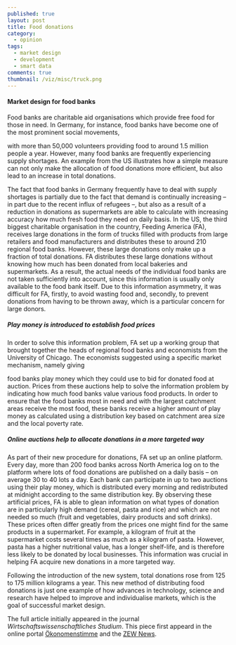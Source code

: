 ```yaml
---
published: true
layout: post
title: Food donations
category: 
  - opinion
tags: 
  - market design
  - development
  - smart data
comments: true
thumbnail: /viz/misc/truck.png
---
```



#### Market design for food banks

Food banks are charitable aid organisations which provide free food for those in need. In Germany, for instance, food banks have become one of the most prominent social movements, 
<!--more-->
with more than 50,000 volunteers providing food to around 1.5 million people a year. However, many food banks are frequently experiencing supply shortages. An example from the US illustrates how a simple measure can not only make the allocation of food donations more efficient, but also lead to an increase in total donations.

The fact that food banks in Germany frequently have to deal with supply shortages is partially due to the fact that demand is continually increasing – in part due to the recent influx of refugees –, but also as a result of a reduction in donations as supermarkets are able to calculate with increasing accuracy how much fresh food they need on daily basis.
In the US, the third biggest charitable organisation in the country, Feeding America (FA), receives large donations in the form of trucks filled with products from large retailers and food manufacturers and distributes these to around 210 regional food banks. However, these large donations only make up a fraction of total donations. FA distributes these large donations without knowing how much has been donated from local bakeries and supermarkets. As a result, the actual needs of the individual food banks are not taken sufficiently into account, since this information is usually only available to the food bank itself. Due to this information asymmetry, it was difficult for FA, firstly, to avoid wasting food and, secondly, to prevent donations from having to be thrown away, which is a particular concern for large donors.


##### Play money is introduced to establish food prices

In order to solve this information problem, FA set up a working group that brought together the heads of regional food banks and economists from the University of Chicago. The economists suggested using a specific market mechanism, namely  giving
 
food banks play money which they could use to bid for donated food at auction. Prices from these auctions help to solve the information problem by indicating how much food banks value various food products. In order to ensure that the food banks most in need and with the largest catchment areas receive the most food, these banks receive a higher amount of play money as calculated using a distribution key based on catchment area size and the local poverty rate.

##### Online auctions help to allocate donations in a more targeted way

As part of their new procedure for donations, FA set up an online platform. Every day, more than 200 food banks across North America log on to the platform where lots of food donations are published on a daily basis – on average 30 to 40 lots a day. Each bank can participate in up to two auctions using their play money, which is distributed every morning and redistributed at midnight according to the same distribution key. By observing these artificial prices, FA is able to glean information on what types of donation are in particularly high demand (cereal, pasta and rice) and which are not needed so much (fruit and vegetables, dairy products and soft drinks). These prices often differ greatly from the prices one might find for the same products in a supermarket. For example, a kilogram of fruit at the supermarket costs several times as much as a kilogram of pasta. However, pasta has a higher nutritional value, has a longer shelf-life, and is therefore less likely to be donated by local businesses. This information was crucial in helping FA acquire new donations in a more targeted way.

Following the introduction of the new system, total donations rose from 125 to 175 million kilograms a year. This new method of distributing food donations is just one example of how advances in technology, science and research have helped to improve and individualise markets, which is the goal of successful market design.

The full article initially appeared in the journal *Wirtschaftswissenschaftliches Studium*. This piece first appeard in the online portal [Ökonomenstimme](http://www.oekonomenstimme.org/artikel/2018/05/wie-sich-lebensmittelspenden-mittels-marktdesign-effizienter-gestalten-lassen/) and the [ZEW News](https://www.zew.de/en/publikationen/zew-periodika/zewnews/).




